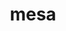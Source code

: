 ---
title: "mesa"
layout: cache
categories: [package, develop-2023-06-11]
meta: {"versions": ["22.1.6"], "compilers": ["gcc@=11.1.0", "gcc@=11.3.0", "gcc@=7.3.1"], "oss": ["amzn2", "ubuntu20.04", "ubuntu22.04"], "platforms": ["linux"], "targets": ["aarch64", "neoverse_n1", "x86_64_v3"], "stacks": ["aws-isc", "aws-isc-aarch64", "data-vis-sdk", "e4s", "gpu-tests", "ml-linux-x86_64-rocm", "root"], "num_specs": 12, "num_specs_by_stack": {"gpu-tests": 1, "e4s": 5, "root": 12, "data-vis-sdk": 3, "ml-linux-x86_64-rocm": 1, "aws-isc": 1, "aws-isc-aarch64": 2}}
spec_details: [{"hash": "ihveseemwzh23qsfohey7xozt77onwzp", "compiler": "gcc@=11.1.0", "versions": ["22.1.6"], "os": "ubuntu20.04", "platform": "linux", "target": "x86_64_v3", "variants": ["build_system=meson", "buildtype=release", "default_library=shared", "+glx", "+llvm", "+opengl", "~opengles", "+osmesa", "patches=3b8acf5,ee737d1", "~strip"], "stacks": ["gpu-tests", "e4s", "root"], "size": "-", "tarball": "https://binaries.spack.io/releases/develop-2023-06-11/build_cache/linux-ubuntu20.04-x86_64_v3/gcc-11.1.0/mesa-22.1.6/linux-ubuntu20.04-x86_64_v3-gcc-11.1.0-mesa-22.1.6-ihveseemwzh23qsfohey7xozt77onwzp.spack"}, {"hash": "vfvciphqkmnp6c5nmqkc5ob4jdkqx4vx", "compiler": "gcc@=11.1.0", "versions": ["22.1.6"], "os": "ubuntu20.04", "platform": "linux", "target": "x86_64_v3", "variants": ["build_system=meson", "buildtype=release", "default_library=shared", "+glx", "+llvm", "+opengl", "~opengles", "+osmesa", "patches=ee737d1", "~strip"], "stacks": ["root", "data-vis-sdk"], "size": "-", "tarball": "https://binaries.spack.io/releases/develop-2023-06-11/build_cache/linux-ubuntu20.04-x86_64_v3/gcc-11.1.0/mesa-22.1.6/linux-ubuntu20.04-x86_64_v3-gcc-11.1.0-mesa-22.1.6-vfvciphqkmnp6c5nmqkc5ob4jdkqx4vx.spack"}, {"hash": "na5chjcxubnbgaslplibiymdlzjlkzze", "compiler": "gcc@=11.1.0", "versions": ["22.1.6"], "os": "ubuntu20.04", "platform": "linux", "target": "x86_64_v3", "variants": ["build_system=meson", "buildtype=release", "default_library=shared", "+glx", "+llvm", "+opengl", "~opengles", "+osmesa", "patches=ee737d1", "~strip"], "stacks": ["e4s", "root"], "size": "-", "tarball": "https://binaries.spack.io/releases/develop-2023-06-11/build_cache/linux-ubuntu20.04-x86_64_v3/gcc-11.1.0/mesa-22.1.6/linux-ubuntu20.04-x86_64_v3-gcc-11.1.0-mesa-22.1.6-na5chjcxubnbgaslplibiymdlzjlkzze.spack"}, {"hash": "3fwpzjc35hs4htdudhfiwtwgmhrz7jgc", "compiler": "gcc@=11.1.0", "versions": ["22.1.6"], "os": "ubuntu20.04", "platform": "linux", "target": "x86_64_v3", "variants": ["build_system=meson", "buildtype=release", "default_library=shared", "+glx", "+llvm", "+opengl", "~opengles", "+osmesa", "patches=ee737d1", "~strip"], "stacks": ["e4s", "root"], "size": "-", "tarball": "https://binaries.spack.io/releases/develop-2023-06-11/build_cache/linux-ubuntu20.04-x86_64_v3/gcc-11.1.0/mesa-22.1.6/linux-ubuntu20.04-x86_64_v3-gcc-11.1.0-mesa-22.1.6-3fwpzjc35hs4htdudhfiwtwgmhrz7jgc.spack"}, {"hash": "arrevjrblaw7aoifc5xh44k7sou7gt6r", "compiler": "gcc@=11.1.0", "versions": ["22.1.6"], "os": "ubuntu20.04", "platform": "linux", "target": "x86_64_v3", "variants": ["build_system=meson", "buildtype=release", "default_library=shared", "+glx", "+llvm", "+opengl", "~opengles", "+osmesa", "patches=ee737d1", "~strip"], "stacks": ["e4s", "root"], "size": "-", "tarball": "https://binaries.spack.io/releases/develop-2023-06-11/build_cache/linux-ubuntu20.04-x86_64_v3/gcc-11.1.0/mesa-22.1.6/linux-ubuntu20.04-x86_64_v3-gcc-11.1.0-mesa-22.1.6-arrevjrblaw7aoifc5xh44k7sou7gt6r.spack"}, {"hash": "yqmitco2sabtqlpx6q4khbt24cweeel4", "compiler": "gcc@=11.1.0", "versions": ["22.1.6"], "os": "ubuntu20.04", "platform": "linux", "target": "x86_64_v3", "variants": ["build_system=meson", "buildtype=release", "default_library=shared", "+glx", "+llvm", "+opengl", "~opengles", "+osmesa", "patches=3b8acf5,ee737d1", "~strip"], "stacks": ["root", "data-vis-sdk"], "size": "-", "tarball": "https://binaries.spack.io/releases/develop-2023-06-11/build_cache/linux-ubuntu20.04-x86_64_v3/gcc-11.1.0/mesa-22.1.6/linux-ubuntu20.04-x86_64_v3-gcc-11.1.0-mesa-22.1.6-yqmitco2sabtqlpx6q4khbt24cweeel4.spack"}, {"hash": "ep2renrlg6pzx5pqsr24w2sflv3u554t", "compiler": "gcc@=11.3.0", "versions": ["22.1.6"], "os": "ubuntu22.04", "platform": "linux", "target": "x86_64_v3", "variants": ["build_system=meson", "buildtype=release", "default_library=shared", "+glx", "+llvm", "+opengl", "~opengles", "+osmesa", "patches=3b8acf5,ee737d1", "~strip"], "stacks": ["ml-linux-x86_64-rocm", "root"], "size": "-", "tarball": "https://binaries.spack.io/releases/develop-2023-06-11/build_cache/linux-ubuntu22.04-x86_64_v3/gcc-11.3.0/mesa-22.1.6/linux-ubuntu22.04-x86_64_v3-gcc-11.3.0-mesa-22.1.6-ep2renrlg6pzx5pqsr24w2sflv3u554t.spack"}, {"hash": "bsd27nglqhvomjxp2qz4jj4fdfowziwr", "compiler": "gcc@=7.3.1", "versions": ["22.1.6"], "os": "amzn2", "platform": "linux", "target": "x86_64_v3", "variants": ["build_system=meson", "buildtype=release", "default_library=shared", "+glx", "~llvm", "+opengl", "~opengles", "+osmesa", "patches=ee737d1", "~strip"], "stacks": ["root", "aws-isc"], "size": "-", "tarball": "https://binaries.spack.io/releases/develop-2023-06-11/build_cache/linux-amzn2-x86_64_v3/gcc-7.3.1/mesa-22.1.6/linux-amzn2-x86_64_v3-gcc-7.3.1-mesa-22.1.6-bsd27nglqhvomjxp2qz4jj4fdfowziwr.spack"}, {"hash": "cnhcm6yrktqblkezbg462ksvhofrfutx", "compiler": "gcc@=11.1.0", "versions": ["22.1.6"], "os": "ubuntu20.04", "platform": "linux", "target": "x86_64_v3", "variants": ["build_system=meson", "buildtype=release", "default_library=shared", "+glx", "+llvm", "+opengl", "~opengles", "+osmesa", "patches=3b8acf5,ee737d1", "~strip"], "stacks": ["e4s", "root"], "size": "-", "tarball": "https://binaries.spack.io/releases/develop-2023-06-11/build_cache/linux-ubuntu20.04-x86_64_v3/gcc-11.1.0/mesa-22.1.6/linux-ubuntu20.04-x86_64_v3-gcc-11.1.0-mesa-22.1.6-cnhcm6yrktqblkezbg462ksvhofrfutx.spack"}, {"hash": "daj565dg7w5yjkgengf7rsjlgqw4rawf", "compiler": "gcc@=11.1.0", "versions": ["22.1.6"], "os": "ubuntu20.04", "platform": "linux", "target": "x86_64_v3", "variants": ["build_system=meson", "buildtype=release", "default_library=shared", "+glx", "+llvm", "+opengl", "~opengles", "+osmesa", "patches=ee737d1", "~strip"], "stacks": ["root", "data-vis-sdk"], "size": "-", "tarball": "https://binaries.spack.io/releases/develop-2023-06-11/build_cache/linux-ubuntu20.04-x86_64_v3/gcc-11.1.0/mesa-22.1.6/linux-ubuntu20.04-x86_64_v3-gcc-11.1.0-mesa-22.1.6-daj565dg7w5yjkgengf7rsjlgqw4rawf.spack"}, {"hash": "5qolhih5ztnusbixwbac4e335eob2mwd", "compiler": "gcc@=7.3.1", "versions": ["22.1.6"], "os": "amzn2", "platform": "linux", "target": "neoverse_n1", "variants": ["build_system=meson", "buildtype=release", "default_library=shared", "+glx", "~llvm", "+opengl", "~opengles", "+osmesa", "patches=ee737d1", "~strip"], "stacks": ["aws-isc-aarch64", "root"], "size": "-", "tarball": "https://binaries.spack.io/releases/develop-2023-06-11/build_cache/linux-amzn2-neoverse_n1/gcc-7.3.1/mesa-22.1.6/linux-amzn2-neoverse_n1-gcc-7.3.1-mesa-22.1.6-5qolhih5ztnusbixwbac4e335eob2mwd.spack"}, {"hash": "2ihio5gw3d7ibapbtiwm5yfcwab56ut4", "compiler": "gcc@=7.3.1", "versions": ["22.1.6"], "os": "amzn2", "platform": "linux", "target": "aarch64", "variants": ["build_system=meson", "buildtype=release", "default_library=shared", "+glx", "~llvm", "+opengl", "~opengles", "+osmesa", "patches=ee737d1", "~strip"], "stacks": ["aws-isc-aarch64", "root"], "size": "-", "tarball": "https://binaries.spack.io/releases/develop-2023-06-11/build_cache/linux-amzn2-aarch64/gcc-7.3.1/mesa-22.1.6/linux-amzn2-aarch64-gcc-7.3.1-mesa-22.1.6-2ihio5gw3d7ibapbtiwm5yfcwab56ut4.spack"}]
---